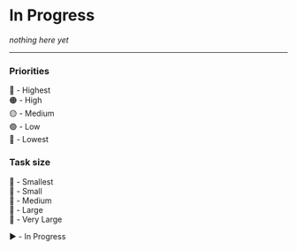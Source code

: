 # In Progress

*nothing here yet*

---
### Priorities

🔴 - Highest  
🟠 - High  
🟡 - Medium  
🟢 - Low  
🔵 - Lowest

### Task size

🐁 - Smallest  
🐒 - Small  
🐂 - Medium  
🐘 - Large  
🐋 - Very Large

▶️ - In Progress
